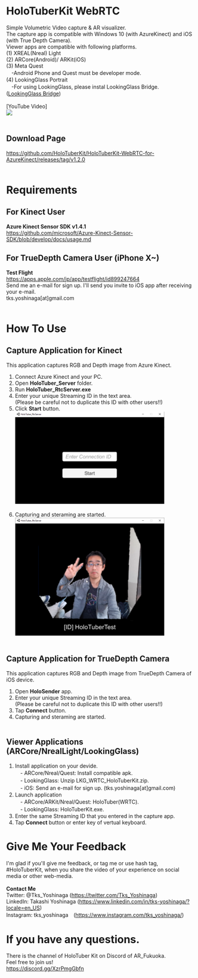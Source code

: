# HoloTuberKit WebRTC
Simple Volumetric Video capture &amp; AR visualizer. <br>
The capture app is compatible with Windows 10 (with AzureKinect) and iOS (with True Depth Camera).<br>
Viewer apps are compatible with following platforms.<br>
(1) XREAL(Nreal) Light<br>
(2) ARCore(Android)/ ARKit(iOS)<br>
(3) Meta Quest<br>
　-Android Phone and Quest must be developer mode.<br>
(4) LookingGlass Portrait<br>
　-For using LookingGlass, please instal LookingGlass Bridge.
([LookingGlass Bridge](https://lookingglassfactory.com/software/looking-glass-bridge))
<br><br>
[YouTube Video]<br>
[![](https://img.youtube.com/vi/m_uFsbNz-Ko/0.jpg)](https://www.youtube.com/watch?v=m_uFsbNz-Ko)
<br><br>
## Download Page
https://github.com/HoloTuberKit/HoloTuberKit-WebRTC-for-AzureKinect/releases/tag/v1.2.0
<br><br>

# Requirements
## For Kinect User 
<b>Azure Kinect Sensor SDK v1.4.1</b><br>
https://github.com/microsoft/Azure-Kinect-Sensor-SDK/blob/develop/docs/usage.md
<br>
## For TrueDepth Camera User (iPhone X~)
<b>Test Flight</b><br>
https://apps.apple.com/jp/app/testflight/id899247664
<br>
Send me an e-mail for sign up. I'll send you invite to iOS app after receiving your e-mail.
<br>
tks.yoshinaga[at]gmail.com
<br><br>

# How To Use
## Capture Application for Kinect
This application captures RGB and Depth image from Azure Kinect.<br>
1) Connect Azure Kinect and your PC.<br>
2) Open <b>HoloTuber_Server</b> folder.<br>
3) Run <b>HoloTuber_RtcServer.exe</b><br>
4) Enter your unique Streaming ID in the text area.<br>
(Please be careful not to duplicate this ID with other users!!)<br>
5) Click <b>Start</b> button.<br>
  <img src="/images/01.png" alt="" width="400"><br><br>
6) Capturing and steraming are started.<br>
  <img src="/images/02.png" alt="" width="400"><br><br>
## Capture Application for TrueDepth Camera
This application captures RGB and Depth image from TrueDepth Camera of iOS device.<br>
1) Open <b>HoloSender</b> app.<br>
2) Enter your unique Streaming ID in the text area.<br>
(Please be careful not to duplicate this ID with other users!!)<br>
3) Tap <b>Connect</b> button.<br>
4) Capturing and steraming are started.<br><br>

## Viewer Applications (ARCore/NrealLight/LookingGlass)
1) Install application on your devide.<br>
　- ARCore/Nreal/Quest: Install compatible apk.<br>
　- LookingGlass: Unzip LKG_WRTC_HoloTuberKit.zip.<br>
　- iOS: Send an e-mail for sign up. (tks.yoshinaga[at]gmail.com)
2) Launch application<br>
　- ARCore/ARKit/Nreal/Quest: HoloTuber(WRTC).<br>
　- LookingGlass: HoloTuberKit.exe.<br>
2) Enter the same Streaming ID that you entered in the capture app.<br>
3) Tap <b>Connect</b> button or enter key of vertual keyboard.<br>

# Give Me Your Feedback
I'm glad if you'll give me feedback, or tag me or use hash tag, #HoloTuberKit, when you share the video of your experience on social media or other web-media.<br><br>
<b>Contact Me</b><br>
Twitter: @Tks_Yoshinaga (https://twitter.com/Tks_Yoshinaga)<br>
LinkedIn: Takashi Yoshinaga (https://www.linkedin.com/in/tks-yoshinaga/?locale=en_US)<br>
Instagram: tks_yoshinaga　(https://www.instagram.com/tks_yoshinaga/)<br>
# If you have any questions.
There is the channel of HoloTuber Kit on Discord of AR_Fukuoka.<br>
Feel free to join us!<br>
https://discord.gg/XzrPmgGbfn
<br><br>
<br>

